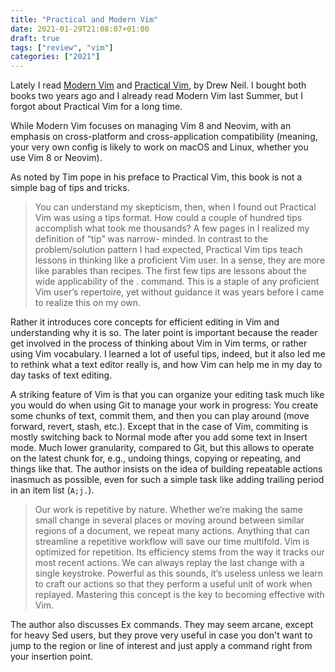 ```yaml
---
title: "Practical and Modern Vim"
date: 2021-01-29T21:08:07+01:00
draft: true
tags: ["review", "vim"]
categories: ["2021"]
---
```


Lately I read [Modern Vim]() and [Practical Vim](), by Drew Neil. I bought both books two years ago and I already read Modern Vim last Summer, but I forgot about Practical Vim for a long time.

While Modern Vim focuses on managing Vim 8 and Neovim, with an emphasis on cross-platform and cross-application compatibility (meaning, your very own config is likely to work on macOS and Linux, whether you use Vim 8 or Neovim).

As noted by Tim pope in his preface to Practical Vim, this book is not a simple bag of tips and tricks.

> You can understand my skepticism, then, when I found out Practical Vim was using a tips format. How could a couple of hundred tips accomplish what took me thousands? A few pages in I realized my definition of “tip” was narrow- minded. In contrast to the problem/solution pattern I had expected, Practical Vim tips teach lessons in thinking like a proficient Vim user. In a sense, they are more like parables than recipes. The first few tips are lessons about the wide applicability of the . command. This is a staple of any proficient Vim user’s repertoire, yet without guidance it was years before I came to realize this on my own.

Rather it introduces core concepts for efficient editing in Vim and understanding why it is so. The later point is important because the reader get involved in the process of thinking about Vim in Vim terms, or rather using Vim vocabulary. I learned a lot of useful tips, indeed, but it also led me to rethink what a text editor really is, and how Vim can help me in my day to day tasks of text editing.

A striking feature of Vim is that you can organize your editing task much like you would do when using Git to manage your work in progress: You create some chunks of text, commit them, and then you can play around (move forward, revert, stash, etc.). Except that in the case of Vim, commiting is mostly switching back to Normal mode after you add some text in Insert mode. Much lower granularity, compared to Git, but this allows to operate on the latest chunk for, e.g., undoing things, copying or repeating, and things like that. The author insists on the idea of building repeatable actions inasmuch as possible, even for such a simple task like adding trailing period in an item list (`A;j.`).

> Our work is repetitive by nature. Whether we’re making the same small change in several places or moving around between similar regions of a document, we repeat many actions. Anything that can streamline a repetitive workflow will save our time multifold. Vim is optimized for repetition. Its efficiency stems from the way it tracks our most recent actions. We can always replay the last change with a single keystroke. Powerful as this sounds, it’s useless unless we learn to craft our actions so that they perform a useful unit of work when replayed. Mastering this concept is the key to becoming effective with Vim.

The author also discusses Ex commands. They may seem arcane, except for heavy Sed users, but they prove very useful in case you don't want to jump to the region or line of interest and just apply a command right from your insertion point.
